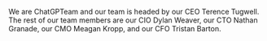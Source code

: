 We are ChatGPTeam and our team is headed by our CEO Terence Tugwell.  The rest of our team members are our CIO Dylan Weaver, our CTO Nathan Granade, our CMO Meagan Kropp, and our CFO Tristan Barton.
